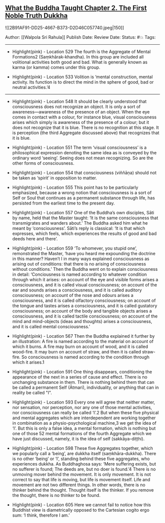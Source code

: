
## [What the Buddha Taught Chapter 2. The First Noble Truth Dukkha](https://www.amazon.com/What-Buddha-Taught-audiobook/dp/B01NCU9T9U/ref=sr_1_1?crid=1QV0K3XEB6335&keywords=what+the+buddha+taught&qid=1657556434&sprefix=what+the+buddha%2Caps%2C523&sr=8-1)

![[2B91AF91-DD25-4667-B373-D2D46C057740.jpeg|150]]

Author: [[Walpola Sri Rahula]]
Publish Date:
Review Date:
Status: #💥
Tags:

___

- Highlight(pink) - Location 529
The fourth is the Aggregate of Mental Formations2 (Saṃkhārak-khandha). In this group are included all volitional activities both good and bad. What is generally known as karma (or kamma) comes under this group.

- Highlight(pink) - Location 533
Volition is ‘mental construction, mental activity. Its function is to direct the mind in the sphere of good, bad or neutral activities.’4

___

- Highlight(pink) - Location 548
It should be clearly understood that consciousness does not recognize an object. It is only a sort of awareness—awareness of the presence of an object. When the eye comes in contact with a colour, for instance blue, visual consciousness arises which simply is awareness of the presence of a colour; but it does not recognize that it is blue. There is no recognition at this stage. It is perception (the third Aggregate discussed above) that recognizes that it is blue.

- Highlight(pink) - Location 551
The term ‘visual consciousness’ is a philosophical expression denoting the same idea as is conveyed by the ordinary word ‘seeing’. Seeing does not mean recognizing. So are the other forms of consciousness.

- Highlight(pink) - Location 554
that consciousness (viññāṇa) should not be taken as ‘spirit’ in opposition to matter.

- Highlight(pink) - Location 555
This point has to be particularly emphasized, because a wrong notion that consciousness is a sort of Self or Soul that continues as a permanent substance through life, has persisted from the earliest time to the present day.

- Highlight(pink) - Location 557
One of the Buddha’s own disciples, Sāti by name, held that the Master taught: ‘It is the same consciousness that transmigrates and wanders about.’ The Buddha asked him what he meant by ‘consciousness’. Sāti’s reply is classical: ‘It is that which expresses, which feels, which experiences the results of good and bad deeds here and there’.

- Highlight(pink) - Location 559
‘To whomever, you stupid one’, remonstrated the Master, ‘have you heard me expounding the doctrine in this manner? Haven’t I in many ways explained consciousness as arising out of conditions: that there is no arising of consciousness without conditions.’ Then the Buddha went on to explain consciousness in detail: ‘Conciousness is named according to whatever condition through which it arises: on account of the eye and visible forms arises a consciousness, and it is called visual consciousness; on account of the ear and sounds arises a consciousness, and it is called auditory consciousness; on account of the nose and odours arises a consciousness, and it is called olfactory consciousness; on account of the tongue and tastes arises a consciousness, and it is called gustatory consciousness; on account of the body and tangible objects arises a consciousness, and it is called tactile consciousness; on account of the mind and mind-objects (ideas and thoughts) arises a consciousness, and it is called mental consciousness.’

- Highlight(pink) - Location 567
Then the Buddha explained it further by an illustration: A fire is named according to the material on account of which it burns. A fire may burn on account of wood, and it is called wood-fire. It may burn on account of straw, and then it is called straw-fire. So consciousness is named according to the condition through which it arises.1

- Highlight(pink) - Location 591
One thing disappears, conditioning the appearance of the next in a series of cause and effect. There is no unchanging substance in them. There is nothing behind them that can be called a permanent Self (Ātmari), individuality, or anything that can in reality be called "I".

- Highlight(pink) - Location 593
Every one will agree that neither matter, nor sensation, nor perception, nor any one of those mental activities, nor consciousness can really be called ‘I’.2 But when these five physical and mental aggregates which are interdependent are working together in combination as a physio-psychological machine,3 we get the idea of ‘I’. But this is only a false idea, a mental formation, which is nothing but one of those 52 mental formations of the fourth Aggregate which we have just discussed, namely, it is the idea of self (sakkāya-diṭṭhi).

- Highlight(pink) - Location 598
These five Aggregates together, which we popularly call a ‘being’, are dukkha itself (saṃkhāra-dukkha). There is no other ‘being’ or ‘I’, standing behind these five aggregates, who experiences dukkha. As Buddhaghosa says: ‘Mere suffering exists, but no sufferer is found; The deeds are, but no doer is found.’4 There is no unmoving mover behind the movement. It is only movement. It is not correct to say that life is moving, but life is movement itself. Life and movement are not two different things. In other words, there is no thinker behind the thought. Thought itself is the thinker. If you remove the thought, there is no thinker to be found.

- Highlight(pink) - Location 605
Here we cannot fail to notice how this Buddhist view is diametrically opposed to the Cartesian cogito ergo sum: ‘I think, therefore I am.’